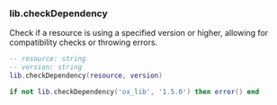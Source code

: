 ### lib.checkDependency
Check if a resource is using a specified version or higher, allowing for compatibility checks or throwing errors.
```lua
-- resource: string
-- version: string
lib.checkDependency(resource, version)

if not lib.checkDependency('ox_lib', '1.5.0') then error() end
```
